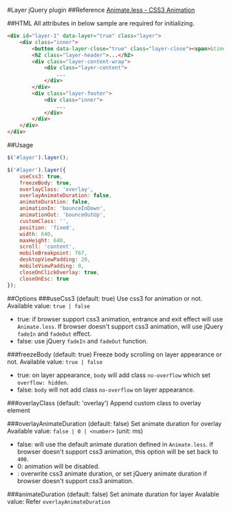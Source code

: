 #Layer jQuery plugin
##Reference
[Animate.less - CSS3 Animation](https://github.com/machito/animate.less)

##HTML
All attributes in below sample are required for initializing.
```html
<div id="layer-1" data-layer="true" class="layer">
	<div class="inner">
		<button data-layer-close="true" class="layer-close"><span>&times;</span></button>
		<h2 class="layer-header">...</h2>
		<div class="layer-content-wrap">
			<div class="layer-content">
				...
			</div>
		</div>
		<div class="layer-footer">
			<div class="inner">
				...
			</div>
		</div>
	</div>
</div>
```

##Usage
```js
$('#layer').layer();
```
```js
$('#layer').layer({
	useCss3: true,
	freezeBody: true,
	overlayClass: 'overlay',
	overlayAnimateDuration: false,
	animateDuration: false,
	animationIn: 'bounceInDown',
	animationOut: 'bounceOutUp',
	customClass: '',
	position: 'fixed',
	width: 640,
	maxHeight: 640,
	scroll: 'content',
	mobileBreakpoint: 767,
	desktopViewPadding: 20,
	mobileViewPadding: 0,
	closeOnClickOverlay: true,
	closeOnEsc: true
});
```

##Options
###useCss3 (default: true)
Use css3 for animation or not.
Available value: `true | false`
* true: if browser support css3 animation, entrance and exit effect will use `Animate.less`. If browser doesn't support css3 animation, will use jQuery `fadeIn` and `fadeOut` effect.
* false: use jQuery `fadeIn` and `fadeOut` function.

###freezeBody (default: true)
Freeze body scrolling on layer appearance or not.
Available value: `true | false`
* true: on layer appearance, `body` will add class `no-overflow` which set `overflow: hidden`.
* false: `body` will not add class `no-overflow` on layer appearance.

###overlayClass (default: 'overlay')
Append custom class to overlay element

###overlayAnimateDuration (default: false)
Set animate duration for overlay
Available value: `false | 0 | <number>` (unit: ms)
* false: will use the default animate duration defined in `Animate.less`. If browser doesn't support css3 animation, this option will be set back to `400`.
* 0: animation will be disabled.
* <number>: overwrite css3 animate duration, or set jQuery animate duration if browser doesn't support css3 animation.

###animateDuration (default: false)
Set animate duration for layer
Avalable value: Refer `overlayAnimateDuration`